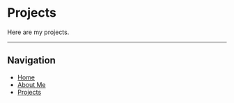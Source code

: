 # Projects

Here are my projects.

---

## Navigation
- [Home](index.md)
- [About Me](about-me.md)
- [Projects](projects.md)

